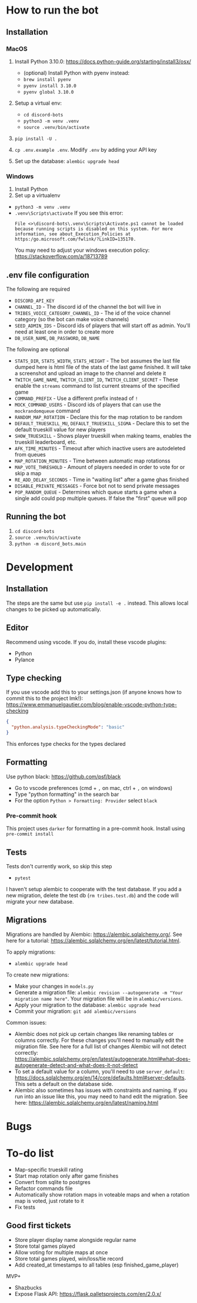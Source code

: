 # How to run the bot

## Installation

### MacOS
1. Install Python 3.10.0: https://docs.python-guide.org/starting/install3/osx/

   - (optional) Install Python with pyenv instead:
   - `brew install pyenv`
   - `pyenv install 3.10.0`
   - `pyenv global 3.10.0`

2. Setup a virtual env:
   - `cd discord-bots`
   - `python3 -m venv .venv`
   - `source .venv/bin/activate`
3. `pip install -U .`
4. `cp .env.example .env`. Modify `.env` by adding your API key
5. Set up the database: `alembic upgrade head`

### Windows
1. Install Python
2. Set up a virtualenv
  - `python3 -m venv .venv`
  - `.venv\Scripts\activate`
    If you see this error:
    ```
    File <>\discord-bots\.venv\Scripts\Activate.ps1 cannot be loaded because running scripts is disabled on this system. For more information, see about_Execution_Policies at https:/go.microsoft.com/fwlink/?LinkID=135170.
    ```
    You may need to adjust your windows execution policy: https://stackoverflow.com/a/18713789


## .env file configuration
The following are required
- `DISCORD_API_KEY`
- `CHANNEL_ID` - The discord id of the channel the bot will live in
- `TRIBES_VOICE_CATEGORY_CHANNEL_ID` - The id of the voice channel category (so the bot can make voice channels)
- `SEED_ADMIN_IDS` - Discord ids of players that will start off as admin. You'll need at least one in order to create more
- `DB_USER_NAME`, `DB_PASSWORD`, `DB_NAME`

The following are optional
- `STATS_DIR`, `STATS_WIDTH`, `STATS_HEIGHT` - The bot assumes the last file dumped here is html file of the stats of the last game finished. It will take a screenshot and upload an image to the channel and delete it
- `TWITCH_GAME_NAME`, `TWITCH_CLIENT_ID`, `TWITCH_CLIENT_SECRET` - These enable the `streams` command to list current streams of the specified game
- `COMMAND_PREFIX` - Use a different prefix instead of `!`
- `MOCK_COMMAND_USERS` - Discord ids of players that can use the `mockrandomqueue` command
- `RANDOM_MAP_ROTATION` - Declare this for the map rotation to be random
- `DEFAULT_TRUESKILL_MU`, `DEFAULT_TRUESKILL_SIGMA` - Declare this to set the default trueskill value for new players
- `SHOW_TRUESKILL` - Shows player trueskill when making teams, enables the trueskill leaderboard, etc.
- `AFK_TIME_MINUTES` - Timeout after which inactive users are autodeleted from queues
- `MAP_ROTATION_MINUTES` - Time between automatic map rotationss
- `MAP_VOTE_THRESHOLD` - Amount of players needed in order to vote for or skip a map
- `RE_ADD_DELAY_SECONDS` - Time in "waiting list" after a game ghas finished
- `DISABLE_PRIVATE_MESSAGES` - Force bot not to send private messages
- `POP_RANDOM_QUEUE` - Determines which queue starts a game when a single add could pop multiple queues. If false the "first" queue will pop

## Running the bot

1. `cd discord-bots`
1. `source .venv/bin/activate`
1. `python -m discord_bots.main`

# Development

## Installation

The steps are the same but use `pip install -e .` instead. This allows local changes to be picked up automatically.

## Editor

Recommend using vscode. If you do, install these vscode plugins:

- Python
- Pylance

## Type checking

If you use vscode add this to your settings.json (if anyone knows how to commit
this to the project lmk!):
https://www.emmanuelgautier.com/blog/enable-vscode-python-type-checking

```json
{
  "python.analysis.typeCheckingMode": "basic"
}
```

This enforces type checks for the types declared

## Formatting

Use python black: https://github.com/psf/black

- Go to vscode preferences (cmd + `,` on mac, ctrl + `,` on windows)
- Type "python formatting" in the search bar
- For the option `Python > Formatting: Provider` select `black`

### Pre-commit hook

This project uses `darker` for formatting in a pre-commit hook. Install using `pre-commit install`

## Tests

Tests don't currently work, so skip this step

- `pytest`

I haven't setup alembic to cooperate with the test database. If you add a new
migration, delete the test db (`rm tribes.test.db`) and the code will migrate your new database.

## Migrations

Migrations are handled by Alembic: https://alembic.sqlalchemy.org/. See here for a tutorial: https://alembic.sqlalchemy.org/en/latest/tutorial.html.

To apply migrations:

- `alembic upgrade head`

To create new migrations:

- Make your changes in `models.py`
- Generate a migration file: `alembic revision --autogenerate -m "Your migration name here"`. Your migration file will be in `alembic/versions`.
- Apply your migration to the database: `alembic upgrade head`
- Commit your migration: `git add alembic/versions`

Common issues:

- Alembic does not pick up certain changes like renaming tables or columns
  correctly. For these changes you'll need to manually edit the migration file.
  See here for a full list of changes Alembic will not detect correctly:
  https://alembic.sqlalchemy.org/en/latest/autogenerate.html#what-does-autogenerate-detect-and-what-does-it-not-detect
- To set a default value for a column, you'll need to use `server_default`:
  https://docs.sqlalchemy.org/en/14/core/defaults.html#server-defaults. This sets
  a default on the database side.
- Alembic also sometimes has issues with constraints and naming. If you run into
  an issue like this, you may need to hand edit the migration. See here:
  https://alembic.sqlalchemy.org/en/latest/naming.html

# Bugs

# To-do list

- Map-specific trueskill rating
- Start map rotation only after game finishes
- Convert from sqlite to postgres
- Refactor commands file
- Automatically show rotation maps in voteable maps and when a rotation map is voted, just rotate to it
- Fix tests

## Good first tickets
- Store player display name alongside regular name
- Store total games played
- Allow voting for multiple maps at once
- Store total games played, win/loss/tie record
- Add created_at timestamps to all tables (esp finished_game_player)

MVP+

- Shazbucks
- Expose Flask API: https://flask.palletsprojects.com/en/2.0.x/
